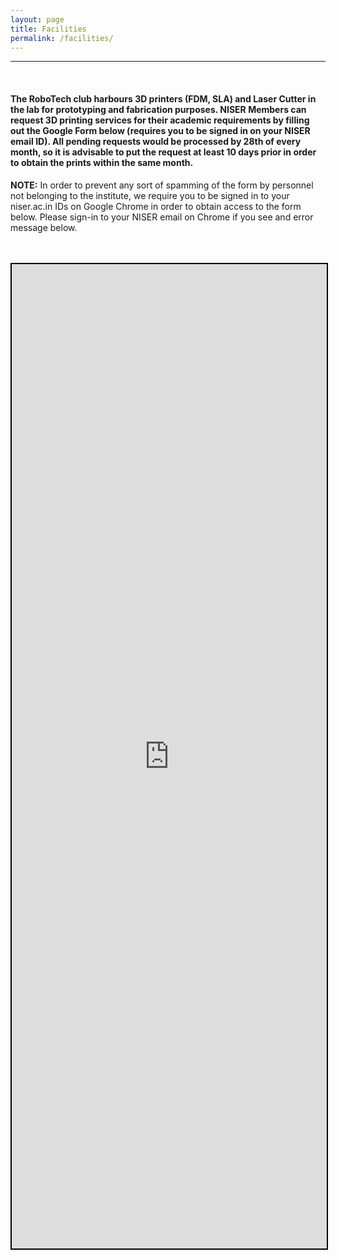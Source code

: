 ```yaml
---
layout: page
title: Facilities
permalink: /facilities/
---
```



<hr>
<div class="veil">
<br>


#### The RoboTech club harbours 3D printers (FDM, SLA) and Laser Cutter in the lab for prototyping and fabrication purposes. **NISER Members can request 3D printing services for their academic requirements by filling out the Google Form below (requires you to be signed in on your NISER email ID).** All pending requests would be processed by 28th of every month, so it is advisable to put the request at least 10 days prior in order to obtain the prints within the same month.


**NOTE:** In order to prevent any sort of spamming of the form by personnel not belonging to the institute, we require you to be signed in to your niser.ac.in IDs on Google Chrome in order to obtain access to the form below. Please sign-in to your NISER email on Chrome if you see and error message below.

<br>
<br>
<center>
<iframe src="https://forms.gle/Z2BfhucCFttkA842A" style="border: 2px solid #000000;" width="100%" height="1575pxz" frameborder="0" marginheight="0" marginwidth="0">Loading…</iframe>
</center>

</div>


